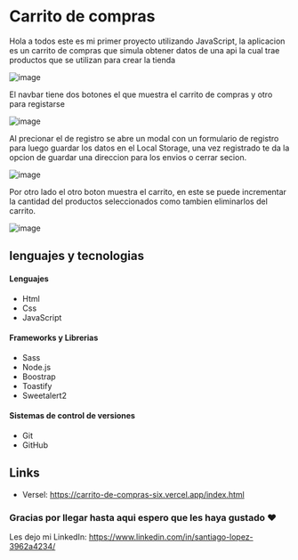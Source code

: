 # Carrito de compras
Hola a todos este es mi primer proyecto utilizando JavaScript, la aplicacion es un carrito de compras que simula obtener datos de una api la cual trae productos que se utilizan para crear la tienda

![image](https://github.com/LopezSantii/carritoDeCompras/assets/105465529/5739cd24-9152-4999-a097-ecd887f2c3cc)

El navbar tiene dos botones el que muestra el carrito de compras y otro para registarse

![image](https://github.com/LopezSantii/carritoDeCompras/assets/105465529/2db7dfed-5855-4356-83b2-3a8d65a1d30e)

Al precionar el de registro se abre un modal con un formulario de registro para luego guardar los datos en el Local Storage, una vez registrado te da la opcion de guardar una direccion para los envios o cerrar secion.

![image](https://github.com/LopezSantii/carritoDeCompras/assets/105465529/013aeab7-658b-4431-9c87-218dff0192f9)

Por otro lado el otro boton muestra el carrito, en este se puede incrementar la cantidad del productos seleccionados como tambien eliminarlos del carrito.

![image](https://github.com/LopezSantii/carritoDeCompras/assets/105465529/898ba742-687a-4cbe-945f-8aab0b8ca34e)


## lenguajes y tecnologias
#### Lenguajes
- Html
- Css
- JavaScript
#### Frameworks y Librerias
- Sass
- Node.js
- Boostrap
- Toastify
- Sweetalert2
#### Sistemas de control de versiones
- Git
- GitHub

## Links
- Versel: https://carrito-de-compras-six.vercel.app/index.html

### Gracias por llegar hasta aqui espero que les haya gustado ❤
Les dejo mi LinkedIn: https://www.linkedin.com/in/santiago-lopez-3962a4234/
